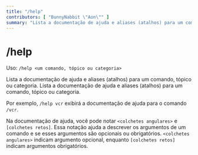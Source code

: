 ```yaml
---
title: "/help"
contributors: [ "BunnyNabbit \"Aon\"" ]
summary: "Lista a documentação de ajuda e aliases (atalhos) para um comando, tópico ou categoria."
---
```


# /help

Uso: `/help <um comando, tópico ou categoria>`

Lista a documentação de ajuda e aliases (atalhos) para um comando, tópico ou categoria. Lista a documentação de ajuda e aliases (atalhos) para um comando, tópico ou categoria.

Por exemplo, `/help vcr` exibirá a documentação de ajuda para o comando `/vcr`.

Na documentação de ajuda, você pode notar `<colchetes angulares>` e `[colchetes retos]`. Essa notação ajuda a descrever os argumentos de um comando e se esses argumentos são opcionais ou obrigatórios. `<colchetes angulares>` indicam argumento opcional, enquanto `[colchetes retos]` indicam argumentos obrigatórios.
